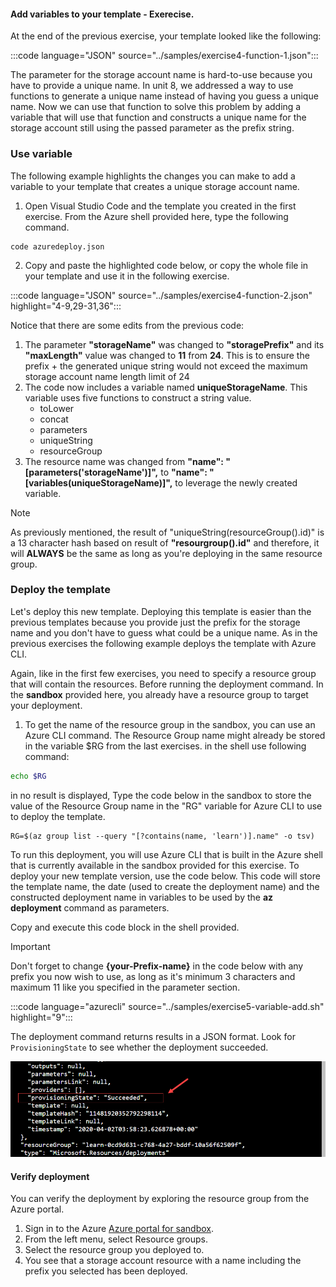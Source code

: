 #### Add variables to your template - Exerecise.

At the end of the previous exercise, your template looked like the following:

:::code language="JSON" source="../samples/exercise4-function-1.json":::

The parameter for the storage account name is hard-to-use because you have to provide a unique name. In unit 8, we addressed a way to use functions to generate a unique name instead of having you guess a unique name.  Now we can use that function to solve this problem by adding a variable that will use that function and constructs a unique name for the storage account still using the passed parameter as the prefix string.

### Use variable
The following example highlights the changes you can make to add a variable to your template that creates a unique storage account name.

1. Open Visual Studio Code and the template you created in the first exercise.  From the Azure shell provided here, type the following command.
       
```azurecli
code azuredeploy.json
```

2. Copy and paste the highlighted code below, or copy the whole file in your template and use it in the following exercise.

:::code language="JSON" source="../samples/exercise4-function-2.json" highlight="4-9,29-31,36":::

Notice that there are some edits from the previous code:

1. The parameter **"storageName"** was changed to **"storagePrefix"** and its **"maxLength"** value was changed to **11** from **24**.  This is to ensure the prefix + the generated unique string would not exceed the maximum storage account name length limit of 24
1. The code now includes a variable named **uniqueStorageName**. This variable uses five functions to construct a string value.
    - toLower
    - concat
    - parameters
    - uniqueString
    - resourceGroup
1. The resource name was changed from **"name": "[parameters('storageName')]",** to **"name": "[variables(uniqueStorageName)]",** to leverage the newly created variable.

> [!NOTE]
> As previously mentioned, the result of "uniqueString(resourceGroup().id)" is a 13 character hash based on result of **"resourgroup().id"** and therefore, it will **ALWAYS** be the same as long as you're deploying in the same resource group.  

### Deploy the template

Let's deploy this new template. Deploying this template is easier than the previous templates because you provide just the prefix for the storage name and you don't have to guess what could be a unique name. As in the previous exercises the following example deploys the template with Azure CLI.

Again, like in the first few exercises, you need to specify a resource group that will contain the resources. Before running the deployment command. In the **sandbox** provided here, you already have a resource group to target your deployment.

1. To get the name of the resource group in the sandbox, you can use an Azure CLI command. The Resource Group name might already be stored in the variable $RG from the last exercises.  in the shell use following command:

```bash
echo $RG
```
in no result is displayed, Type the code below in the sandbox to store the value of the Resource Group name in the "RG" variable for Azure CLI to use to deploy the template.

```azurecli
RG=$(az group list --query "[?contains(name, 'learn')].name" -o tsv)
```
To run this deployment, you will use Azure CLI that is built in the Azure shell that is currently available in the sandbox provided for this exercise.  To deploy your new template version, use the code below.  This code will store the template name, the date (used to create the deployment name) and the constructed deployment name in variables to be used by the **az deployment** command as parameters.

Copy and execute this code block in the shell provided.
> [!IMPORTANT]
> Don't forget to change **{your-Prefix-name}** in the code below with any prefix you now wish to use, as long as it's minimum 3 characters and maximum 11 like you specified in the parameter section.

:::code language="azurecli" source="../samples/exercise5-variable-add.sh" highlight="9":::

The deployment command returns results in a JSON format. Look for `ProvisioningState` to see whether the deployment succeeded.

![Azure CLI deployment provisioning state](../media/deploy-succeed.png)

#### Verify deployment

You can verify the deployment by exploring the resource group from the Azure portal.

1. Sign in to the Azure [Azure portal for sandbox](https://portal.azure.com/learn.docs.microsoft.com?azure-portal=true).
1. From the left menu, select Resource groups.
1. Select the resource group you deployed to.
1. You see that a storage account resource with a name including the prefix you selected has been deployed.
